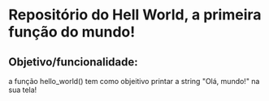 # Repositório do Hell World, a primeira função do mundo!

## Objetivo/funcionalidade:
a função hello_world() tem como objeitivo printar a string "Olá, mundo!" na sua tela!